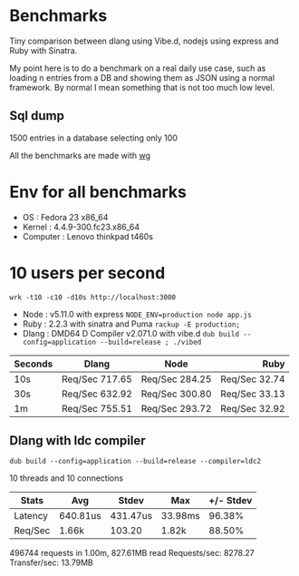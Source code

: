 # Benchmarks

Tiny comparison between dlang using Vibe.d, nodejs using express and Ruby with Sinatra.

My point here is to do a benchmark on a real daily use case, such as loading n entries from a DB and showing them as JSON using a normal framework. By normal I mean something that is not too much low level.

## Sql dump 

1500 entries in a database selecting only 100

All the benchmarks are made with [wg](https://github.com/wg/wrk)

# Env for all benchmarks

- OS : Fedora 23 x86_64
- Kernel : 4.4.9-300.fc23.x86_64
- Computer : Lenovo thinkpad t460s


# 10 users per second

`wrk -t10 -c10 -d10s http://localhost:3000`

- Node : v5.11.0 with express `NODE_ENV=production node app.js`
- Ruby : 2.2.3 with sinatra and Puma `rackup -E production;`
- Dlang : DMD64 D Compiler v2.071.0 with vibe.d `dub build --config=application --build=release ; ./vibed`

Seconds | Dlang         | Node            | Ruby           |
--------| ------------- |:---------------:| --------------:|
10s     | Req/Sec 717.65| Req/Sec 284.25  | Req/Sec 32.74  |
30s     | Req/Sec 632.92| Req/Sec 300.80  | Req/Sec 33.13 |
1m      | Req/Sec 755.51| Req/Sec 293.72  | Req/Sec 32.92 |


## Dlang with ldc compiler

`dub build --config=application --build=release --compiler=ldc2`

10 threads and 10 connections

Stats |  Avg    |  Stdev  | Max     | +/- Stdev
-----------|---------|---------|---------|----------
Latency    |  640.81us |431.47us  | 33.98ms | 96.38%
Req/Sec    |  1.66k  |103.20   | 1.82k    | 88.50%
    
  496744 requests in 1.00m, 827.61MB read
Requests/sec:   8278.27
Transfer/sec:     13.79MB
